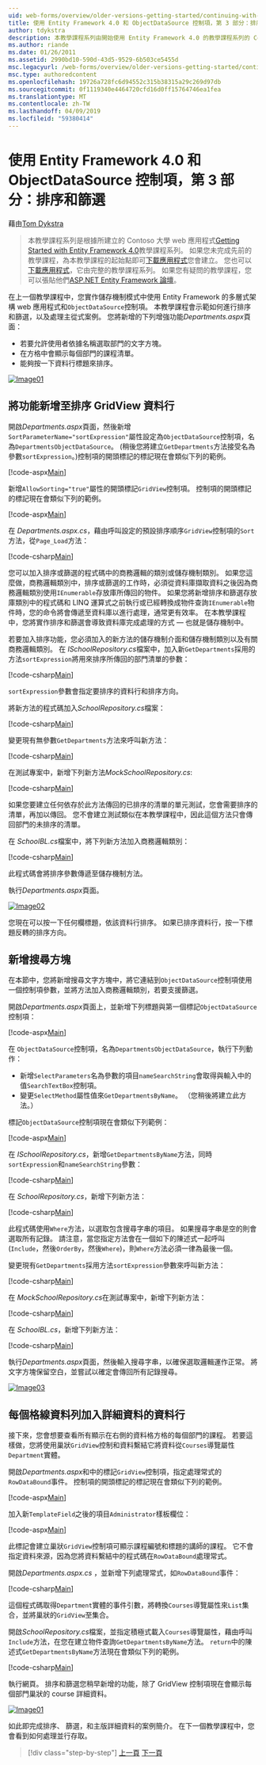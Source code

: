 ```yaml
---
uid: web-forms/overview/older-versions-getting-started/continuing-with-ef/using-the-entity-framework-and-the-objectdatasource-control-part-3-sorting-and-filtering
title: 使用 Entity Framework 4.0 和 ObjectDataSource 控制項，第 3 部分：排序和篩選 |Microsoft Docs
author: tdykstra
description: 本教學課程系列由開始使用 Entity Framework 4.0 的教學課程系列的 Contoso 大學 web 應用程式為基礎。 我...
ms.author: riande
ms.date: 01/26/2011
ms.assetid: 2990bd10-590d-43d5-9529-6b503ce5455d
msc.legacyurl: /web-forms/overview/older-versions-getting-started/continuing-with-ef/using-the-entity-framework-and-the-objectdatasource-control-part-3-sorting-and-filtering
msc.type: authoredcontent
ms.openlocfilehash: 19726a728fc6d94552c315b38315a29c269d97db
ms.sourcegitcommit: 0f1119340e4464720cfd16d0ff15764746ea1fea
ms.translationtype: MT
ms.contentlocale: zh-TW
ms.lasthandoff: 04/09/2019
ms.locfileid: "59380414"
---
```

# <a name="using-the-entity-framework-40-and-the-objectdatasource-control-part-3-sorting-and-filtering"></a>使用 Entity Framework 4.0 和 ObjectDataSource 控制項，第 3 部分：排序和篩選

藉由[Tom Dykstra](https://github.com/tdykstra)

> 本教學課程系列是根據所建立的 Contoso 大學 web 應用程式[Getting Started with Entity Framework 4.0](https://asp.net/entity-framework/tutorials#Getting%20Started)教學課程系列。 如果您未完成先前的教學課程，為本教學課程的起始點即可[下載應用程式](https://code.msdn.microsoft.com/ASPNET-Web-Forms-97f8ee9a)您會建立。 您也可以[下載應用程式](https://code.msdn.microsoft.com/ASPNET-Web-Forms-6c7197aa)，它由完整的教學課程系列。 如果您有疑問的教學課程，您可以張貼他們[ASP.NET Entity Framework 論壇](https://forums.asp.net/1227.aspx)。


在上一個教學課程中，您實作儲存機制模式中使用 Entity Framework 的多層式架構 web 應用程式和`ObjectDataSource`控制項。 本教學課程會示範如何進行排序和篩選，以及處理主從式案例。 您將新增的下列增強功能*Departments.aspx*頁面：

- 若要允許使用者依據名稱選取部門的文字方塊。
- 在方格中會顯示每個部門的課程清單。
- 能夠按一下資料行標題來排序。

[![Image01](using-the-entity-framework-and-the-objectdatasource-control-part-3-sorting-and-filtering/_static/image2.png)](using-the-entity-framework-and-the-objectdatasource-control-part-3-sorting-and-filtering/_static/image1.png)

## <a name="adding-the-ability-to-sort-gridview-columns"></a>將功能新增至排序 GridView 資料行

開啟*Departments.aspx*頁面，然後新增`SortParameterName="sortExpression"`屬性設定為`ObjectDataSource`控制項，名為`DepartmentsObjectDataSource`。 (稍後您將建立`GetDepartments`方法接受名為參數`sortExpression`。)控制項的開頭標記的標記現在會類似下列的範例。

[!code-aspx[Main](using-the-entity-framework-and-the-objectdatasource-control-part-3-sorting-and-filtering/samples/sample1.aspx)]

新增`AllowSorting="true"`屬性的開頭標記`GridView`控制項。 控制項的開頭標記的標記現在會類似下列的範例。

[!code-aspx[Main](using-the-entity-framework-and-the-objectdatasource-control-part-3-sorting-and-filtering/samples/sample2.aspx)]

在  *Departments.aspx.cs*，藉由呼叫設定的預設排序順序`GridView`控制項的`Sort`方法，從`Page_Load`方法：

[!code-csharp[Main](using-the-entity-framework-and-the-objectdatasource-control-part-3-sorting-and-filtering/samples/sample3.cs)]

您可以加入排序或篩選的程式碼中的商務邏輯的類別或儲存機制類別。 如果您這麼做，商務邏輯類別中，排序或篩選的工作時，必須從資料庫擷取資料之後因為商務邏輯類別使用`IEnumerable`存放庫所傳回的物件。 如果您將新增排序和篩選存放庫類別中的程式碼和 LINQ 運算式之前執行或已經轉換成物件查詢`IEnumerable`物件時，您的命令將會傳遞至資料庫以進行處理，通常更有效率。 在本教學課程中，您將實作排序和篩選會導致資料庫完成處理的方式 — 也就是儲存機制中。

若要加入排序功能，您必須加入的新方法的儲存機制介面和儲存機制類別以及有關商務邏輯類別。 在  *ISchoolRepository.cs*檔案中，加入新`GetDepartments`採用的方法`sortExpression`將用來排序所傳回的部門清單的參數：

[!code-csharp[Main](using-the-entity-framework-and-the-objectdatasource-control-part-3-sorting-and-filtering/samples/sample4.cs)]

`sortExpression`參數會指定要排序的資料行和排序方向。

將新方法的程式碼加入*SchoolRepository.cs*檔案：

[!code-csharp[Main](using-the-entity-framework-and-the-objectdatasource-control-part-3-sorting-and-filtering/samples/sample5.cs)]

變更現有無參數`GetDepartments`方法來呼叫新方法：

[!code-csharp[Main](using-the-entity-framework-and-the-objectdatasource-control-part-3-sorting-and-filtering/samples/sample6.cs)]

在測試專案中，新增下列新方法*MockSchoolRepository.cs*:

[!code-csharp[Main](using-the-entity-framework-and-the-objectdatasource-control-part-3-sorting-and-filtering/samples/sample7.cs)]

如果您要建立任何依存於此方法傳回的已排序的清單的單元測試，您會需要排序的清單，再加以傳回。 您不會建立測試類似在本教學課程中，因此這個方法只會傳回部門的未排序的清單。

在  *SchoolBL.cs*檔案中，將下列新方法加入商務邏輯類別：

[!code-csharp[Main](using-the-entity-framework-and-the-objectdatasource-control-part-3-sorting-and-filtering/samples/sample8.cs)]

此程式碼會將排序參數傳遞至儲存機制方法。

執行*Departments.aspx*頁面。

[![Image02](using-the-entity-framework-and-the-objectdatasource-control-part-3-sorting-and-filtering/_static/image4.png)](using-the-entity-framework-and-the-objectdatasource-control-part-3-sorting-and-filtering/_static/image3.png)

您現在可以按一下任何欄標題，依該資料行排序。 如果已排序資料行，按一下標題反轉的排序方向。

## <a name="adding-a-search-box"></a>新增搜尋方塊

在本節中，您將新增搜尋文字方塊中，將它連結到`ObjectDataSource`控制項使用一個控制項參數，並將方法加入商務邏輯類別，若要支援篩選。

開啟*Departments.aspx*頁面上，並新增下列標題與第一個標記`ObjectDataSource`控制項：

[!code-aspx[Main](using-the-entity-framework-and-the-objectdatasource-control-part-3-sorting-and-filtering/samples/sample9.aspx)]

在 `ObjectDataSource`控制項，名為`DepartmentsObjectDataSource`，執行下列動作：

- 新增`SelectParameters`名為參數的項目`nameSearchString`會取得與輸入中的值`SearchTextBox`控制項。
- 變更`SelectMethod`屬性值來`GetDepartmentsByName`。 （您稍後將建立此方法。）

標記`ObjectDataSource`控制項現在會類似下列範例：

[!code-aspx[Main](using-the-entity-framework-and-the-objectdatasource-control-part-3-sorting-and-filtering/samples/sample10.aspx)]

在  *ISchoolRepository.cs*，新增`GetDepartmentsByName`方法，同時`sortExpression`和`nameSearchString`參數：

[!code-csharp[Main](using-the-entity-framework-and-the-objectdatasource-control-part-3-sorting-and-filtering/samples/sample11.cs)]

在  *SchoolRepository.cs*，新增下列新方法：

[!code-csharp[Main](using-the-entity-framework-and-the-objectdatasource-control-part-3-sorting-and-filtering/samples/sample12.cs)]

此程式碼使用`Where`方法，以選取包含搜尋字串的項目。 如果搜尋字串是空的則會選取所有記錄。 請注意，當您指定方法會在一個如下的陳述式一起呼叫 (`Include`，然後`OrderBy`，然後`Where`)，則`Where`方法必須一律為最後一個。

變更現有`GetDepartments`採用方法`sortExpression`參數來呼叫新方法：

[!code-csharp[Main](using-the-entity-framework-and-the-objectdatasource-control-part-3-sorting-and-filtering/samples/sample13.cs)]

在  *MockSchoolRepository.cs*在測試專案中，新增下列新方法：

[!code-csharp[Main](using-the-entity-framework-and-the-objectdatasource-control-part-3-sorting-and-filtering/samples/sample14.cs)]

在  *SchoolBL.cs*，新增下列新方法：

[!code-csharp[Main](using-the-entity-framework-and-the-objectdatasource-control-part-3-sorting-and-filtering/samples/sample15.cs)]

執行*Departments.aspx*頁面，然後輸入搜尋字串，以確保選取邏輯運作正常。 將文字方塊保留空白，並嘗試以確定會傳回所有記錄搜尋。

[![Image03](using-the-entity-framework-and-the-objectdatasource-control-part-3-sorting-and-filtering/_static/image6.png)](using-the-entity-framework-and-the-objectdatasource-control-part-3-sorting-and-filtering/_static/image5.png)

## <a name="adding-a-details-column-for-each-grid-row"></a>每個格線資料列加入詳細資料的資料行

接下來，您會想要查看所有顯示在右側的資料格方格的每個部門的課程。 若要這樣做，您將使用巢狀`GridView`控制和資料繫結它將資料從`Courses`導覽屬性`Department`實體。

開啟*Departments.aspx*和中的標記`GridView`控制項，指定處理常式的`RowDataBound`事件。 控制項的開頭標記的標記現在會類似下列的範例。

[!code-aspx[Main](using-the-entity-framework-and-the-objectdatasource-control-part-3-sorting-and-filtering/samples/sample16.aspx)]

加入新`TemplateField`之後的項目`Administrator`樣板欄位：

[!code-aspx[Main](using-the-entity-framework-and-the-objectdatasource-control-part-3-sorting-and-filtering/samples/sample17.aspx)]

此標記會建立巢狀`GridView`控制項可顯示課程編號和標題的講師的課程。 它不會指定資料來源，因為您將資料繫結中的程式碼在`RowDataBound`處理常式。

開啟*Departments.aspx.cs* ，並新增下列處理常式，如`RowDataBound`事件：

[!code-csharp[Main](using-the-entity-framework-and-the-objectdatasource-control-part-3-sorting-and-filtering/samples/sample18.cs)]

這個程式碼取得`Department`實體的事件引數，將轉換`Courses`導覽屬性來`List`集合，並將巢狀的`GridView`至集合。

開啟*SchoolRepository.cs*檔案，並指定積極式載入`Courses`導覽屬性，藉由呼叫`Include`方法，在您在建立物件查詢`GetDepartmentsByName`方法。 `return`中的陳述式`GetDepartmentsByName`方法現在會類似下列的範例。

[!code-csharp[Main](using-the-entity-framework-and-the-objectdatasource-control-part-3-sorting-and-filtering/samples/sample19.cs)]

執行網頁。 排序和篩選您稍早新增的功能，除了 GridView 控制項現在會顯示每個部門巢狀的 course 詳細資料。

[![Image01](using-the-entity-framework-and-the-objectdatasource-control-part-3-sorting-and-filtering/_static/image8.png)](using-the-entity-framework-and-the-objectdatasource-control-part-3-sorting-and-filtering/_static/image7.png)

如此即完成排序、 篩選，和主版詳細資料的案例簡介。 在下一個教學課程中，您會看到如何處理並行存取。

> [!div class="step-by-step"]
> [上一頁](using-the-entity-framework-and-the-objectdatasource-control-part-2-adding-a-business-logic-layer-and-unit-tests.md)
> [下一頁](handling-concurrency-with-the-entity-framework-in-an-asp-net-web-application.md)

